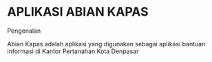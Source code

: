 # APLIKASI ABIAN KAPAS

Pengenalan

Abian Kapas adalah aplikasi yang digunakan sebagai aplikasi bantuan informasi di Kantor Pertanahan Kota Denpasar